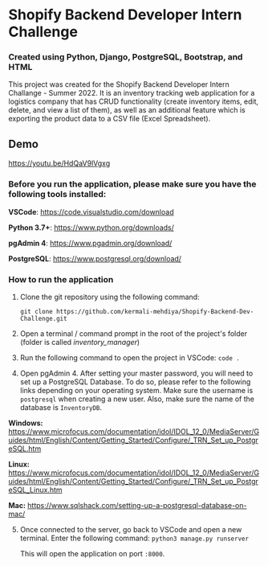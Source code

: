 # Shopify Backend Developer Intern Challenge

### Created using Python, Django, PostgreSQL, Bootstrap, and HTML

This project was created for the Shopify Backend Developer Intern Challange - Summer 2022. 
It is an inventory tracking web application for a logistics company that has CRUD functionality (create inventory items, edit, delete, and view a list of them), as well as an additional feature which is exporting the product data to a CSV file (Excel Spreadsheet). 

## Demo 
https://youtu.be/HdQaV9lVgxg

### Before you run the application, please make sure you have the following tools installed:
**VSCode**: https://code.visualstudio.com/download

**Python 3.7+**: https://www.python.org/downloads/

**pgAdmin 4**: https://www.pgadmin.org/download/

**PostgreSQL**:  https://www.postgresql.org/download/

### How to run the application
   
1. Clone the git repository using the following command: 
   
   `git clone https://github.com/kermali-mehdiya/Shopify-Backend-Dev-Challenge.git`
    
2. Open a terminal / command prompt in the root of the project's folder (folder is called _inventory_manager_)
3. Run the following command to open the project in VSCode: `code .` 
4. Open pgAdmin 4. After setting your master password, you will need to set up a PostgreSQL Database. To do so, please refer to the following links depending on your operating system. Make sure the username is `postgresql` when creating a new user. Also, make sure the name of the database is `InventoryDB`.

**Windows:** https://www.microfocus.com/documentation/idol/IDOL_12_0/MediaServer/Guides/html/English/Content/Getting_Started/Configure/_TRN_Set_up_PostgreSQL.htm

**Linux:** https://www.microfocus.com/documentation/idol/IDOL_12_0/MediaServer/Guides/html/English/Content/Getting_Started/Configure/_TRN_Set_up_PostgreSQL_Linux.htm

**Mac:**
https://www.sqlshack.com/setting-up-a-postgresql-database-on-mac/

5. Once connected to the server, go back to VSCode and open a new terminal. 
   Enter the following command: `python3 manage.py runserver`
   
   This will open the application on port `:8000`.
   


  

